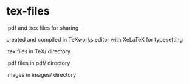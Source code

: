 # tex-files
.pdf and .tex files for sharing

created and compiled in TeXworks editor with XeLaTeX for typesetting

.tex files in TeX/ directory

.pdf files in pdf/ directory

images in images/ directory

